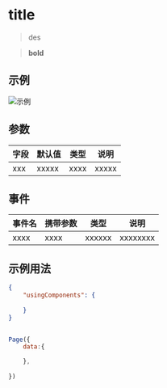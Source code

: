 # title

> des

> **bold**


## 示例
![示例](../img/xxxxx.jpg)

## 参数
|  字段   | 默认值  |  类型  | 说明 |
|  ----  | ----  |  ----  | ----  |
| xxx  | xxxxx | xxxx | xxxxx  |


## 事件
|  事件名   | 携带参数  |  类型  | 说明 |
|  ----     | ----  |  ----  | ----  |
| xxxx      | xxxx| xxxxxx | xxxxxxxx  |


## 示例用法

```json
{
	"usingComponents": {
        
	}
}
```

```wxml

```

```js
Page({
    data:{

    },
	
})
```
